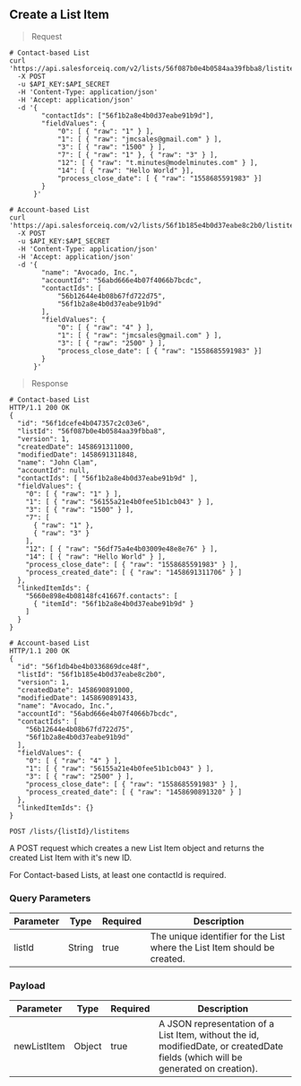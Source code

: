 ## Create a List Item

> Request

```shell
# Contact-based List
curl 'https://api.salesforceiq.com/v2/lists/56f087b0e4b0584aa39fbba8/listitems'
  -X POST
  -u $API_KEY:$API_SECRET
  -H 'Content-Type: application/json'
  -H 'Accept: application/json'
  -d '{
        "contactIds": ["56f1b2a8e4b0d37eabe91b9d"],
        "fieldValues": {
            "0": [ { "raw": "1" } ],
            "1": [ { "raw": "jmcsales@gmail.com" } ],
            "3": [ { "raw": "1500" } ],      
            "7": [ { "raw": "1" }, { "raw": "3" } ],
            "12": [ { "raw": "t.minutes@modelminutes.com" } ],
            "14": [ { "raw": "Hello World" }],
            "process_close_date": [ { "raw": "1558685591983" }]
        }
      }'

# Account-based List
curl 'https://api.salesforceiq.com/v2/lists/56f1b185e4b0d37eabe8c2b0/listitems'
  -X POST
  -u $API_KEY:$API_SECRET
  -H 'Content-Type: application/json'
  -H 'Accept: application/json'
  -d '{
        "name": "Avocado, Inc.",
        "accountId": "56abd666e4b07f4066b7bcdc",
        "contactIds": [
            "56b12644e4b08b67fd722d75",
            "56f1b2a8e4b0d37eabe91b9d"
        ],
        "fieldValues": {
            "0": [ { "raw": "4" } ],
            "1": [ { "raw": "jmcsales@gmail.com" } ],
            "3": [ { "raw": "2500" } ],
            "process_close_date": [ { "raw": "1558685591983" }]
        }
      }'

```

> Response

```shell
# Contact-based List
HTTP/1.1 200 OK
{
  "id": "56f1dcefe4b047357c2c03e6",
  "listId": "56f087b0e4b0584aa39fbba8",
  "version": 1,
  "createdDate": 1458691311000,
  "modifiedDate": 1458691311848,
  "name": "John Clam",
  "accountId": null,
  "contactIds": [ "56f1b2a8e4b0d37eabe91b9d" ],
  "fieldValues": {
    "0": [ { "raw": "1" } ],
    "1": [ { "raw": "56155a21e4b0fee51b1cb043" } ],
    "3": [ { "raw": "1500" } ],
    "7": [ 
      { "raw": "1" },
      { "raw": "3" }
    ],
    "12": [ { "raw": "56df75a4e4b03009e48e8e76" } ],
    "14": [ { "raw": "Hello World" } ],
    "process_close_date": [ { "raw": "1558685591983" } ],
    "process_created_date": [ { "raw": "1458691311706" } ]
  },
  "linkedItemIds": {
    "5660e898e4b08148fc41667f.contacts": [
      { "itemId": "56f1b2a8e4b0d37eabe91b9d" }
    ]
  }
}

# Account-based List
HTTP/1.1 200 OK
{
  "id": "56f1db4be4b0336869dce48f",
  "listId": "56f1b185e4b0d37eabe8c2b0",
  "version": 1,
  "createdDate": 1458690891000,
  "modifiedDate": 1458690891433,
  "name": "Avocado, Inc.",
  "accountId": "56abd666e4b07f4066b7bcdc",
  "contactIds": [
    "56b12644e4b08b67fd722d75",
    "56f1b2a8e4b0d37eabe91b9d"
  ],
  "fieldValues": {
    "0": [ { "raw": "4" } ],
    "1": [ { "raw": "56155a21e4b0fee51b1cb043" } ],
    "3": [ { "raw": "2500" } ],
    "process_close_date": [ { "raw": "1558685591983" } ],
    "process_created_date": [ { "raw": "1458690891320" } ]
  },
  "linkedItemIds": {}
}
```
`POST /lists/{listId}/listitems`

A POST request which creates a new List Item object and returns the created List Item with it's new ID.

For Contact-based Lists, at least one contactId is required.

### Query Parameters
Parameter | Type | Required | Description
--------- | ---- | -------- | -----------
listId | String | true | The unique identifier for the List where the List Item should be created.


### Payload
Parameter | Type | Required | Description
--------- | ---- | -------- | -----------
newListItem | Object | true | A JSON representation of a List Item, without the id, modifiedDate, or createdDate fields (which will be generated on creation).